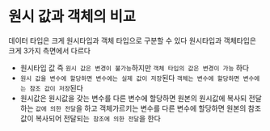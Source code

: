 # 원시 값과 객체의 비교

데이터 타입은 크게 원시타입과 객체 타입으로 구분할 수 있다
원시타입과 객체타입은 크게 3가지 측면에서 다르다

- 원시타입 값 즉 `원시 값은 변경이 불가능`하지만 `객체 타입의 값은 변경이 가능` 하다
- `원시 값을 변수에 할당하면 변수에는 실제 값이 저장`된다 `객체는 변수에 할당하면 변수에는 참조 값이 저장`된다
- 원시값은 원시값을 갖는 변수를 다른 변수에 할당하면 원본의 원시값에 복사되 전달하는 `값에 의한 전달`을 하고 객체가르키는 변수를 다른 변수에 할당하면 원본의 참조값이 복사되어 전달되는` 참조에 의한 전달`을 한다
